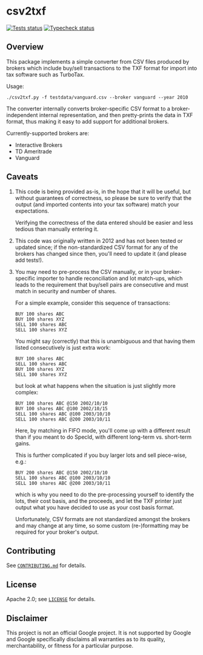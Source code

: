 # csv2txf

[![Tests status][tests-badge]][tests-url]
[![Typecheck status][typecheck-badge]][typecheck-url]

[tests-badge]: https://github.com/mbrukman/csv2txf/actions/workflows/tests.yaml/badge.svg?query=branch%3Amain
[tests-url]: https://github.com/mbrukman/csv2txf/actions/workflows/tests.yaml?query=branch%3Amain
[typecheck-badge]: https://github.com/mbrukman/csv2txf/actions/workflows/typecheck.yaml/badge.svg?query=branch%3Amain
[typecheck-url]: https://github.com/mbrukman/csv2txf/actions/workflows/typecheck.yaml?query=branch%3Amain

## Overview

This package implements a simple converter from CSV files produced by brokers
which include buy/sell transactions to the TXF format for import into tax
software such as TurboTax.

Usage:

```
./csv2txf.py -f testdata/vanguard.csv --broker vanguard --year 2010
```

The converter internally converts broker-specific CSV format to a
broker-independent internal representation, and then pretty-prints the data in
TXF format, thus making it easy to add support for additional brokers.

Currently-supported brokers are:

* Interactive Brokers
* TD Ameritrade
* Vanguard

## Caveats

1. This code is being provided as-is, in the hope that it will be useful, but
   without guarantees of correctness, so please be sure to verify that the
   output (and imported contents into your tax software) match your
   expectations.

   Verifying the correctness of the data entered should be easier and less
   tedious than manually entering it.

2. This code was originally written in 2012 and has not been tested or updated
   since; if the non-standardized CSV format for any of the brokers has changed
   since then, you'll need to update it (and please add tests!).

3. You may need to pre-process the CSV manually, or in your broker-specific
   importer to handle reconciliation and lot match-ups, which leads to the
   requirement that buy/sell pairs are consecutive and must match in security
   and number of shares.

   For a simple example, consider this sequence of transactions:

   ```
   BUY 100 shares ABC
   BUY 100 shares XYZ
   SELL 100 shares ABC
   SELL 100 shares XYZ
   ```

   You might say (correctly) that this is unambiguous and that having them
   listed consecutively is just extra work:

   ```
   BUY 100 shares ABC
   SELL 100 shares ABC
   BUY 100 shares XYZ
   SELL 100 shares XYZ
   ```

   but look at what happens when the situation is just slightly more complex:

   ```
   BUY 100 shares ABC @150 2002/10/10
   BUY 100 shares ABC @100 2002/10/15
   SELL 100 shares ABC @100 2003/10/10
   SELL 100 shares ABC @200 2003/10/11
   ```

   Here, by matching in FIFO mode, you'll come up with a different result than if
   you meant to do SpecId, with different long-term vs. short-term gains.

   This is further complicated if you buy larger lots and sell piece-wise, e.g.:

   ```
   BUY 200 shares ABC @150 2002/10/10
   SELL 100 shares ABC @100 2003/10/10
   SELL 100 shares ABC @200 2003/10/11
   ```

   which is why you need to do the pre-processing yourself to identify the lots,
   their cost basis, and the proceeds, and let the TXF printer just output what
   you have decided to use as your cost basis format.

   Unfortunately, CSV formats are not standardized amongst the brokers and may
   change at any time, so some custom (re-)formatting may be required for your
   broker's output.

## Contributing

See [`CONTRIBUTING.md`](CONTRIBUTING.md) for details.

## License

Apache 2.0; see [`LICENSE`](LICENSE) for details.

## Disclaimer

This project is not an official Google project. It is not supported by Google
and Google specifically disclaims all warranties as to its quality,
merchantability, or fitness for a particular purpose.
